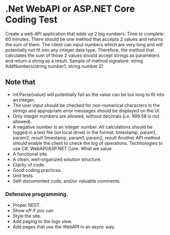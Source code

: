 # .Net WebAPI or ASP.NET Core Coding Test
Create a web API application that adds up 2 big numbers.
Time to complete: 60 minutes.
There should be one method that accepts 2 values and returns the sum of them. The client can input numbers which are very long and will potentially not fit into any integer data type. Therefore, the method that calculates the sum of those 2 values should accept strings as parameters and return a string as a result.
Sample of method signature:
string AddNumbers(string number1, string number 2)
## Note that
- int.Parse(value) will potentially fail as the value can be too long to fit into an integer.
- The user input should be checked for non-numerical characters in the strings and appropriate error messages should be displayed on the UI.
- Only integer numbers are allowed, without decimals (i.e. 999.58 is not allowed).
- A negative number is an integer number.
All calculations should be logged in a text file (on local drive) in the format:
timestamp, param1, param2, result
timestamp, param1, param2, result
Another API method should enable the client to check the log of operations.
Technologies to use
C#, WebAPI/ASP.NET Core.
What we value
- A functional site.
- A clean, well-organized solution structure.
- Clarity of code.
- Good coding practices.
- Unit tests.
- Self-documented code, and/or valuable comments.
### Defensive programming.
- Proper REST.
- Show off if you can
- Style the site.
- Add paging to the logs view.
- Add pages that use the WebAPI in an async way.
